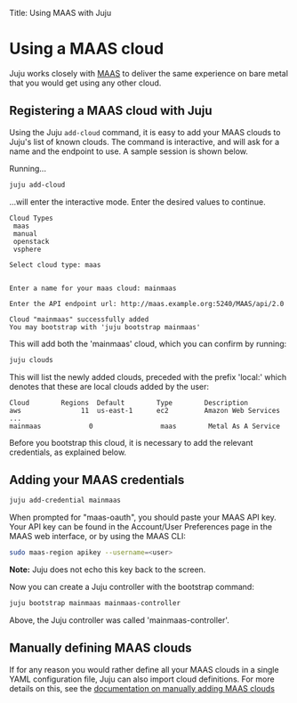 Title: Using MAAS with Juju


# Using a MAAS cloud

Juju works closely with [MAAS][maas-site] to deliver the same experience
on bare metal that you would get using any other cloud.

## Registering a MAAS cloud with Juju

Using the Juju `add-cloud` command, it is easy to add your MAAS clouds to
Juju's list of known clouds. The command is interactive, and will ask for
a name and the endpoint to use. A sample session is shown below.

Running...

```bash
juju add-cloud
```
...will enter the interactive mode. Enter the desired values to continue.

```
Cloud Types
 maas
 manual
 openstack
 vsphere

Select cloud type: maas


Enter a name for your maas cloud: mainmaas

Enter the API endpoint url: http://maas.example.org:5240/MAAS/api/2.0

Cloud "mainmaas" successfully added
You may bootstrap with 'juju bootstrap mainmaas'
```

This will add both the 'mainmaas' cloud, which you can confirm
by running:

```bash
juju clouds
```

This will list the newly added clouds, preceded with the prefix 'local:' which
denotes that these are local clouds added by the user:

```no-highlight
Cloud        Regions  Default        Type        Description
aws               11  us-east-1      ec2         Amazon Web Services
...
mainmaas            0                 maas        Metal As A Service
```

Before you bootstrap this cloud, it is necessary to add the relevant
credentials, as explained below.

## Adding your MAAS credentials

```bash
juju add-credential mainmaas
```

When prompted for "maas-oauth", you should paste your MAAS API key. Your API
key can be found in the Account/User Preferences page in the MAAS web
interface, or by using the MAAS CLI:

```bash
sudo maas-region apikey --username=<user>
```

**Note:** Juju does not echo this key back to the screen.

Now you can create a Juju controller with the bootstrap command:

```bash
juju bootstrap mainmaas mainmaas-controller
```

Above, the Juju controller was called 'mainmaas-controller'.

## Manually defining MAAS clouds

If for any reason you would rather define all your MAAS clouds in a
single YAML configuration file, Juju can also import cloud definitions.
For more details on this, see the
[documentation on manually adding MAAS clouds][maas-manual]

[maas-site]: https://maas.io
[maas-manual]: ./clouds-maas-manual.html
